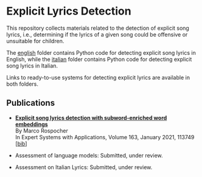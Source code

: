 # Explicit Lyrics Detection

This repository collects materials related to the detection of explicit song lyrics, i.e., determining if the lyrics of a given song could be offensive or unsuitable for children.

The [english](english/) folder contains Python code for detecting explicit song lyrics in English, while the [italian](italian/) folder contains Python code for detecting explicit song lyrics in Italian.

Links to ready-to-use systems for detecting explicit lyrics are available in both folders.


## Publications

* **[Explicit song lyrics detection with subword-enriched word embeddings](https://doi.org/10.1016/j.eswa.2020.113749)**<br/>
    By Marco Rospocher<br/>
    In Expert Systems with Applications, Volume 163, January 2021, 113749<br/>
    [[bib](https://marcorospocher.com/files/bibs/2021eswa.bib)] 
    
* Assessment of language models: Submitted, under review.

* Assessment on Italian Lyrics: Submitted, under review.
